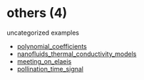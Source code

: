 # others (4)
uncategorized examples

+ [polynomial_coefficients](polynomial_coefficients.ipynb)
+ [nanofluids_thermal_conductivity_models](nanofluids_thermal_conductivity_models.ipynb)
+ [meeting_on_elaeis](meeting_on_elaeis.ipynb)
+ [pollination_time_signal](pollination_time_signal.ipynb)